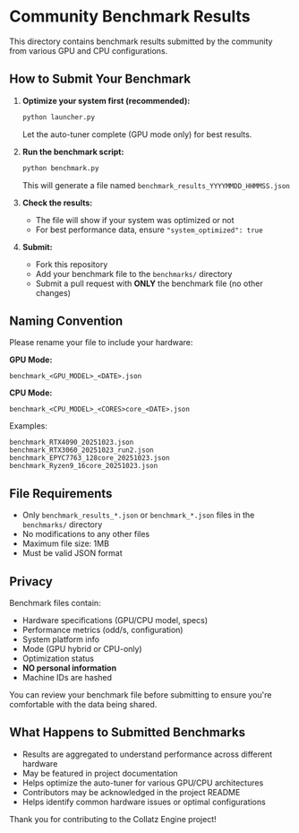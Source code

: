 # Community Benchmark Results

This directory contains benchmark results submitted by the community from various GPU and CPU configurations.

## How to Submit Your Benchmark

1. **Optimize your system first (recommended):**
   ```bash
   python launcher.py
   ```
   Let the auto-tuner complete (GPU mode only) for best results.

2. **Run the benchmark script:**
   ```bash
   python benchmark.py
   ```
   This will generate a file named `benchmark_results_YYYYMMDD_HHMMSS.json`

3. **Check the results:**
   - The file will show if your system was optimized or not
   - For best performance data, ensure `"system_optimized": true`

4. **Submit:**
   - Fork this repository
   - Add your benchmark file to the `benchmarks/` directory
   - Submit a pull request with **ONLY** the benchmark file (no other changes)

## Naming Convention

Please rename your file to include your hardware:

**GPU Mode:**
```
benchmark_<GPU_MODEL>_<DATE>.json
```

**CPU Mode:**
```
benchmark_<CPU_MODEL>_<CORES>core_<DATE>.json
```

Examples:
```
benchmark_RTX4090_20251023.json
benchmark_RTX3060_20251023_run2.json
benchmark_EPYC7763_128core_20251023.json
benchmark_Ryzen9_16core_20251023.json
```

## File Requirements

- Only `benchmark_results_*.json` or `benchmark_*.json` files in the `benchmarks/` directory
- No modifications to any other files
- Maximum file size: 1MB
- Must be valid JSON format

## Privacy

Benchmark files contain:
- Hardware specifications (GPU/CPU model, specs)
- Performance metrics (odd/s, configuration)
- System platform info
- Mode (GPU hybrid or CPU-only)
- Optimization status
- **NO personal information**
- Machine IDs are hashed

You can review your benchmark file before submitting to ensure you're comfortable with the data being shared.

## What Happens to Submitted Benchmarks

- Results are aggregated to understand performance across different hardware
- May be featured in project documentation
- Helps optimize the auto-tuner for various GPU/CPU architectures
- Contributors may be acknowledged in the project README
- Helps identify common hardware issues or optimal configurations

Thank you for contributing to the Collatz Engine project!
